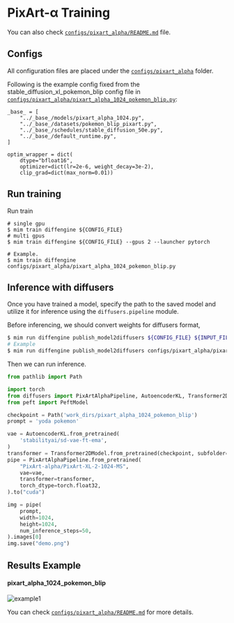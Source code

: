 # PixArt-α Training

You can also check [`configs/pixart_alpha/README.md`](../../../configs/pixart_alpha/README.md) file.

## Configs

All configuration files are placed under the [`configs/pixart_alpha`](../../../configs/pixart_alpha/) folder.

Following is the example config fixed from the stable_diffusion_xl_pokemon_blip config file in [`configs/pixart_alpha/pixart_alpha_1024_pokemon_blip.py`](../../../configs/pixart_alpha/pixart_alpha_1024_pokemon_blip.py):

```
_base_ = [
    "../_base_/models/pixart_alpha_1024.py",
    "../_base_/datasets/pokemon_blip_pixart.py",
    "../_base_/schedules/stable_diffusion_50e.py",
    "../_base_/default_runtime.py",
]

optim_wrapper = dict(
    dtype="bfloat16",
    optimizer=dict(lr=2e-6, weight_decay=3e-2),
    clip_grad=dict(max_norm=0.01))
```

## Run training

Run train

```
# single gpu
$ mim train diffengine ${CONFIG_FILE}
# multi gpus
$ mim train diffengine ${CONFIG_FILE} --gpus 2 --launcher pytorch

# Example.
$ mim train diffengine configs/pixart_alpha/pixart_alpha_1024_pokemon_blip.py
```

## Inference with diffusers

Once you have trained a model, specify the path to the saved model and utilize it for inference using the `diffusers.pipeline` module.

Before inferencing, we should convert weights for diffusers format,

```bash
$ mim run diffengine publish_model2diffusers ${CONFIG_FILE} ${INPUT_FILENAME} ${OUTPUT_DIR} --save-keys ${SAVE_KEYS}
# Example
$ mim run diffengine publish_model2diffusers configs/pixart_alpha/pixart_alpha_1024_pokemon_blip.py work_dirs/pixart_alpha_1024_pokemon_blip/epoch_50.pth work_dirs/pixart_alpha_1024_pokemon_blip --save-keys transformer
```

Then we can run inference.

```py
from pathlib import Path

import torch
from diffusers import PixArtAlphaPipeline, AutoencoderKL, Transformer2DModel
from peft import PeftModel

checkpoint = Path('work_dirs/pixart_alpha_1024_pokemon_blip')
prompt = 'yoda pokemon'

vae = AutoencoderKL.from_pretrained(
    'stabilityai/sd-vae-ft-ema',
)
transformer = Transformer2DModel.from_pretrained(checkpoint, subfolder='transformer')
pipe = PixArtAlphaPipeline.from_pretrained(
    "PixArt-alpha/PixArt-XL-2-1024-MS",
    vae=vae,
    transformer=transformer,
    torch_dtype=torch.float32,
).to("cuda")

img = pipe(
    prompt,
    width=1024,
    height=1024,
    num_inference_steps=50,
).images[0]
img.save("demo.png")
```

## Results Example

#### pixart_alpha_1024_pokemon_blip

![example1](https://github.com/okotaku/diffengine/assets/24734142/5029f450-d248-4f22-8f90-6588f1d5f91e)

You can check [`configs/pixart_alpha/README.md`](../../../configs/pixart_alpha/README.md#results-example) for more details.
